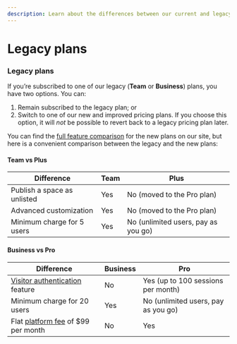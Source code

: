 ```yaml
---
description: Learn about the differences between our current and legacy plans.
---
```


# Legacy plans

### Legacy plans

If you’re subscribed to one of our legacy (**Team** or **Business**) plans, you have two options. You can:

1. Remain subscribed to the legacy plan; or
2. Switch to one of our new and improved pricing plans. If you choose this option, it will _not_ be possible to revert back to a legacy pricing plan later.

You can find the [full feature comparison](https://www.gitbook.com/pricing) for the new plans on our site, but here is a convenient comparison between the legacy and the new plans:

#### Team vs Plus

| Difference                  | Team | Plus                                |
| --------------------------- | ---- | ----------------------------------- |
| Publish a space as unlisted | Yes  | No (moved to the Pro plan)          |
| Advanced customization      | Yes  | No (moved to the Pro plan)          |
| Minimum charge for 5 users  | Yes  | No (unlimited users, pay as you go) |

#### Business vs Pro

| Difference                                                                                    | Business | Pro                                 |
| --------------------------------------------------------------------------------------------- | -------- | ----------------------------------- |
| [Visitor authentication](../../published-documentation/share/visitor-authentication/) feature | No       | Yes (up to 100 sessions per month)  |
| Minimum charge for 20 users                                                                   | Yes      | No (unlimited users, pay as you go) |
| Flat [platform fee](legacy-plans.md#platform-fee) of $99 per month                            | No       | Yes                                 |
